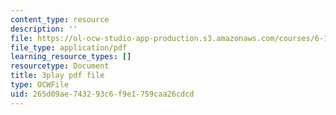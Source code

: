 ```yaml
---
content_type: resource
description: ''
file: https://ol-ocw-studio-app-production.s3.amazonaws.com/courses/6-189-multicore-programming-primer-january-iap-2007/265d09ae743293c6f9e1759caa26cdcd_vhmiSugPlW0.pdf
file_type: application/pdf
learning_resource_types: []
resourcetype: Document
title: 3play pdf file
type: OCWFile
uid: 265d09ae-7432-93c6-f9e1-759caa26cdcd
---
```

